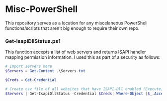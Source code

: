 # Misc-PowerShell

This repository serves as a location for any miscelaneous PowerShell functions/scripts that aren't big enough to require their own repo.


### Get-IsapiDllStatus.ps1

This function accepts a list of web servers and returns ISAPI handler mapping permission information. I used this as part of a security as follows:
```powershell
# Import servers here
$Servers = Get-Content .\Servers.txt

$Creds = Get-Credential

# Create csv file of all websites that have ISAPI-Dll enabled (Execute)
$Servers | Get-IsapiDllStatus -Credential $Creds| Where-Object {$_.AccessPolicy -match "Execute"} | Export-Csv -Path "IsapiReport.csv" -Force -NoTypeInformation
```
